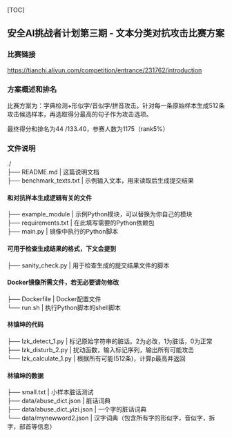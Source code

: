 [TOC]
## 安全AI挑战者计划第三期 - 文本分类对抗攻击比赛方案
### 比赛链接
https://tianchi.aliyun.com/competition/entrance/231762/introduction
### 方案概述和排名
比赛方案为：字典检测+形似字/音似字/拼音攻击。针对每一条原始样本生成512条攻击候选样本，再选取得分最高的句子作为攻击选项。<br>

最终得分和排名为44 /133.40，参赛人数为1175（rank5%）

### 文件说明
./<br>
├── README.md                                     | 这篇说明文档<br>
├── benchmark_texts.txt                           | 示例输入文本，用来读取后生成提交结果<br>
#### 和对抗样本生成逻辑有关的文件
├── example_module                                | 示例Python模块，可以替换为你自己的模块<br>
├── requirements.txt                              | 在此填写需要的Python依赖包<br>
├── main.py                                       | 镜像中执行的Python脚本<br>
#### 可用于检查生成结果的格式，下文会提到
├── sanity_check.py                               | 用于检查生成的提交结果文件的脚本<br>
#### Docker镜像所需文件，若无必要请勿修改
├── Dockerfile                                    | Docker配置文件<br>
└── run.sh                                        | 执行Python脚本的shell脚本<br>
#### 林镇坤的代码
├── lzk_detect_1.py     | 标记原始字符串的脏话。2为必改，1为脏话，0为正常<br>
├── lzk_disturb_2.py	| 扰动函数，输入标记序列，输出所有可能攻击<br>
└── lzk_calculate_1.py  | 根据所有可能(512条)，计算p最高并返回<br>
#### 林镇坤的数据
├── small.txt					| 小样本脏话测试<br>
├── data/abuse_dict.json		| 脏话词典<br>
├── data/abuse_dict_yizi.json	| 一个字的脏话词典<br>
└── data/mynewword2.json		| 汉字词典（包含所有字的形似字，音似字，拆字，部首等信息）<br>



